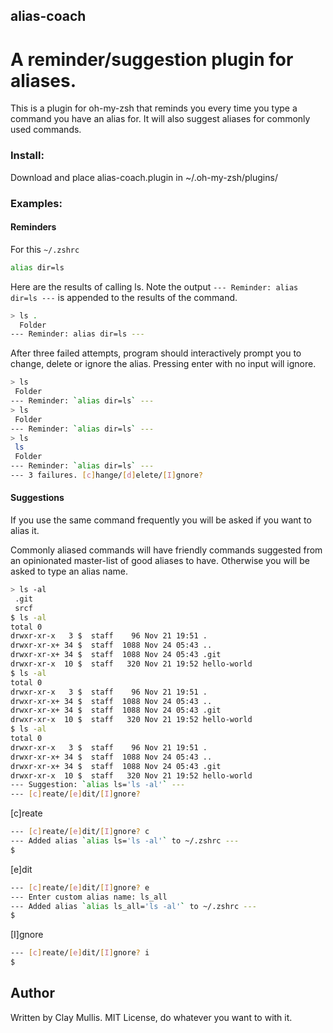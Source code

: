 alias-coach
---

# A reminder/suggestion plugin for aliases.

This is a plugin for oh-my-zsh that reminds you every time you type a command you have an alias for. It will also suggest aliases for commonly used commands.


### Install:

Download and place alias-coach.plugin in ~/.oh-my-zsh/plugins/


### Examples:

#### Reminders

For this `~/.zshrc`

```sh
alias dir=ls
```


Here are the results of calling ls. Note the output `--- Reminder: alias dir=ls ---` is appended to the results of the command.

```sh
> ls .
  Folder
--- Reminder: alias dir=ls ---
```

After three failed attempts, program should interactively prompt you to change, delete or ignore the alias. Pressing enter with no input will ignore.

```sh
> ls
 Folder
--- Reminder: `alias dir=ls` ---
> ls
 Folder
--- Reminder: `alias dir=ls` ---
> ls
 ls
 Folder
--- Reminder: `alias dir=ls` ---
--- 3 failures. [c]hange/[d]elete/[I]gnore?  

```


#### Suggestions

If you use the same command frequently you will be asked if you want to alias it.

Commonly aliased commands will have friendly commands suggested from an opinionated master-list of good aliases to have. Otherwise you will be asked to type an alias name.

```sh
> ls -al
 .git
 srcf
$ ls -al 
total 0
drwxr-xr-x   3 $  staff    96 Nov 21 19:51 .
drwxr-xr-x+ 34 $  staff  1088 Nov 24 05:43 ..
drwxr-xr-x+ 34 $  staff  1088 Nov 24 05:43 .git
drwxr-xr-x  10 $  staff   320 Nov 21 19:52 hello-world
$ ls -al 
total 0
drwxr-xr-x   3 $  staff    96 Nov 21 19:51 .
drwxr-xr-x+ 34 $  staff  1088 Nov 24 05:43 ..
drwxr-xr-x+ 34 $  staff  1088 Nov 24 05:43 .git
drwxr-xr-x  10 $  staff   320 Nov 21 19:52 hello-world
$ ls -al 
total 0
drwxr-xr-x   3 $  staff    96 Nov 21 19:51 .
drwxr-xr-x+ 34 $  staff  1088 Nov 24 05:43 ..
drwxr-xr-x+ 34 $  staff  1088 Nov 24 05:43 .git
drwxr-xr-x  10 $  staff   320 Nov 21 19:52 hello-world
--- Suggestion: `alias ls='ls -al'` ---
--- [c]reate/[e]dit/[I]gnore?
```

[c]reate
```sh
--- [c]reate/[e]dit/[I]gnore? c
--- Added alias `alias ls='ls -al'` to ~/.zshrc ---
$
```

[e]dit
```sh
--- [c]reate/[e]dit/[I]gnore? e
--- Enter custom alias name: ls_all
--- Added alias `alias ls_all='ls -al'` to ~/.zshrc ---
$
```

[I]gnore
```sh
--- [c]reate/[e]dit/[I]gnore? i
$ 
```


Author
---

Written by Clay Mullis. MIT License, do whatever you want to with it. 
